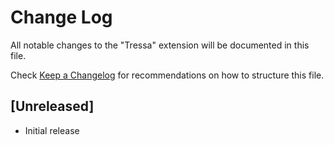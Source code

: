 # Change Log

All notable changes to the "Tressa" extension will be documented in this file.

Check [Keep a Changelog](http://keepachangelog.com/) for recommendations on how to structure this file.

## [Unreleased]

- Initial release